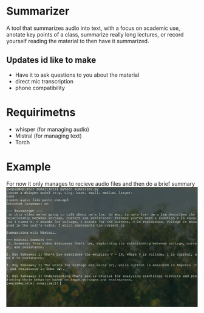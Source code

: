 # Summarizer
A tool that summarizes audio into text, with a focus on academic use, anotate key points of a class, summarize really long lectures, or record yourself reading the material to then have it summarized.

## Updates id like to make
- Have it to ask questions to you about the material
- direct mic transcription
- phone compatibility

# Requirimetns 
- whisper (for managing audio)
- Mistral (for managing text)
- Torch

# Example
For now it only manages to recieve audio files and then do a brief summary
![example](pics/example.png)
